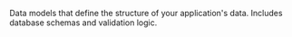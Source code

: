 Data models that define the structure of your application's data. Includes database schemas and validation logic.